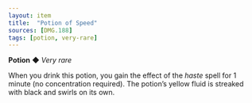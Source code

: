 ```yaml
---
layout: item
title:  "Potion of Speed"
sources: [DMG.188]
tags: [potion, very-rare]
---
```


**Potion** ◆ *Very rare*

When you drink this potion, you gain the effect of the _haste_ spell for 1 minute (no concentration required). The potion’s yellow fluid is streaked with black and swirls on its own.